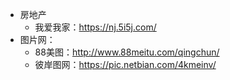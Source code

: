 - 房地产
  - 我爱我家：https://nj.5i5j.com/
- 图片网：
  - 88美图：http://www.88meitu.com/qingchun/
  - 彼岸图网：https://pic.netbian.com/4kmeinv/
  
  
